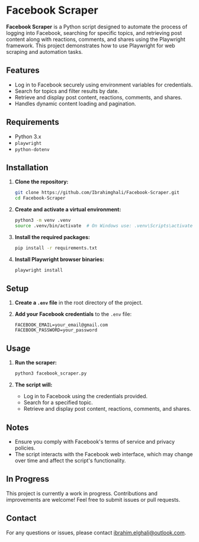 # Facebook Scraper

**Facebook Scraper** is a Python script designed to automate the process of logging into Facebook, searching for specific topics, and retrieving post content along with reactions, comments, and shares using the Playwright framework. This project demonstrates how to use Playwright for web scraping and automation tasks.

## Features

- Log in to Facebook securely using environment variables for credentials.
- Search for topics and filter results by date.
- Retrieve and display post content, reactions, comments, and shares.
- Handles dynamic content loading and pagination.
## Requirements

- Python 3.x
- `playwright`
- `python-dotenv`

## Installation

1. **Clone the repository:**

    ```bash
    git clone https://github.com/Ibrahimghali/Facebook-Scraper.git
    cd Facebook-Scraper
    ```

2. **Create and activate a virtual environment:**

    ```bash
    python3 -m venv .venv
    source .venv/bin/activate  # On Windows use: .venv\Scripts\activate
    ```

3. **Install the required packages:**

    ```bash
    pip install -r requirements.txt
    ```

4. **Install Playwright browser binaries:**

    ```bash
    playwright install
    ```

## Setup

1. **Create a `.env` file** in the root directory of the project.

2. **Add your Facebook credentials** to the `.env` file:

    ```env
    FACEBOOK_EMAIL=your_email@gmail.com
    FACEBOOK_PASSWORD=your_password
    ```

## Usage

1. **Run the scraper:**

    ```bash
    python3 facebook_scraper.py
    ```

2. **The script will:**
    - Log in to Facebook using the credentials provided.
    - Search for a specified topic.
    - Retrieve and display post content, reactions, comments, and shares.

## Notes

- Ensure you comply with Facebook's terms of service and privacy policies.
- The script interacts with the Facebook web interface, which may change over time and affect the script's functionality.

## In Progress

This project is currently a work in progress. Contributions and improvements are welcome! Feel free to submit issues or pull requests.

## Contact

For any questions or issues, please contact [ibrahim.elghali@outlook.com](mailto:ibrahim.elghali@outlook.com).
